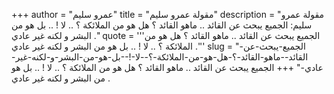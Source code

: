 +++
author = "عمرو سليم"
title = "مقولة عمرو سليم"
description = "مقولة عمرو سليم: الجميع يبحث عن القائد .. ماهو القائد ؟ هل هو من الملائكة ؟ .. لا ! .. بل هو من البشر و لكنه غير عادي ."
quote = '''الجميع يبحث عن القائد .. ماهو القائد ؟ هل هو من الملائكة ؟ .. لا ! .. بل هو من البشر و لكنه غير عادي .''' 
slug = "الجميع-يبحث-عن-القائد--ماهو-القائد-؟-هل-هو-من-الملائكة-؟--لا-!--بل-هو-من-البشر-و-لكنه-غير-عادي-"
+++
الجميع يبحث عن القائد .. ماهو القائد ؟ هل هو من الملائكة ؟ .. لا ! .. بل هو من البشر و لكنه غير عادي .
